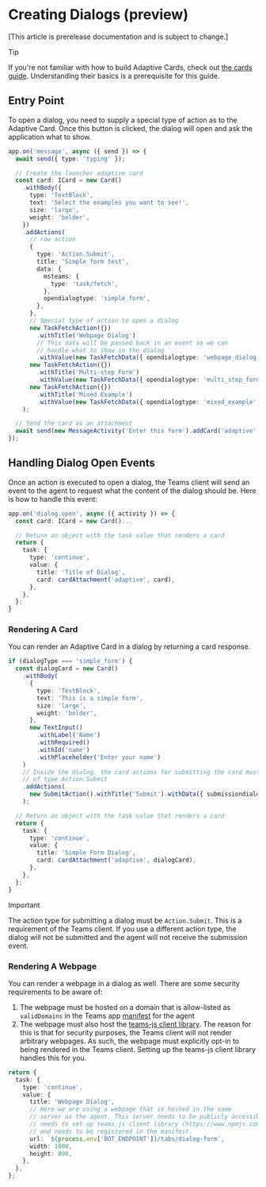 # Creating Dialogs (preview)

[This article is prerelease documentation and is subject to change.]

> [!TIP]
> If you're not familiar with how to build Adaptive Cards, check out [the cards guide](../cards/overview.md). Understanding their basics is a prerequisite for this guide.

## Entry Point

To open a dialog, you need to supply a special type of action as to the Adaptive Card. Once this button is clicked, the dialog will open and ask the application what to show.

<!-- langtabs-start -->
```typescript
app.on('message', async ({ send }) => {
  await send({ type: 'typing' });

  // Create the launcher adaptive card
  const card: ICard = new Card()
    .withBody({
      type: 'TextBlock',
      text: 'Select the examples you want to see!',
      size: 'large',
      weight: 'bolder',
    })
    .addActions(
      // raw action
      {
        type: 'Action.Submit',
        title: 'Simple form test',
        data: {
          msteams: {
            type: 'task/fetch',
          },
          opendialogtype: 'simple_form',
        },
      },
      // Special type of action to open a dialog
      new TaskFetchAction({})
        .withTitle('Webpage Dialog')
        // This data will be passed back in an event so we can
        // handle what to show in the dialog
        .withValue(new TaskFetchData({ opendialogtype: 'webpage_dialog' })),
      new TaskFetchAction({})
        .withTitle('Multi-step Form')
        .withValue(new TaskFetchData({ opendialogtype: 'multi_step_form' })),
      new TaskFetchAction({})
        .withTitle('Mixed Example')
        .withValue(new TaskFetchData({ opendialogtype: 'mixed_example' }))
    );

  // Send the card as an attachment
  await send(new MessageActivity('Enter this form').addCard('adaptive', card));
});
```
<!-- langtabs-end -->

## Handling Dialog Open Events

Once an action is executed to open a dialog, the Teams client will send an event to the agent to request what the content of the dialog should be. Here is how to handle this event:

<!-- langtabs-start -->
```typescript
app.on('dialog.open', async ({ activity }) => {
  const card: ICard = new Card()...

  // Return an object with the task value that renders a card
  return {
    task: {
      type: 'continue',
      value: {
        title: 'Title of Dialog',
        card: cardAttachment('adaptive', card),
      },
    },
  };
}
```
<!-- langtabs-end -->

### Rendering A Card

You can render an Adaptive Card in a dialog by returning a card response.

<!-- langtabs-start -->
```typescript
if (dialogType === 'simple_form') {
  const dialogCard = new Card()
    .withBody(
      {
        type: 'TextBlock',
        text: 'This is a simple form',
        size: 'large',
        weight: 'bolder',
      },
      new TextInput()
        .withLabel('Name')
        .withRequired()
        .withId('name')
        .withPlaceholder('Enter your name')
    )
    // Inside the dialog, the card actions for submitting the card must be
    // of type Action.Submit
    .addActions(
      new SubmitAction().withTitle('Submit').withData({ submissiondialogtype: 'simple_form' })
    );

  // Return an object with the task value that renders a card
  return {
    task: {
      type: 'continue',
      value: {
        title: 'Simple Form Dialog',
        card: cardAttachment('adaptive', dialogCard),
      },
    },
  };
}
```
<!-- langtabs-end -->

> [!IMPORTANT]
> The action type for submitting a dialog must be `Action.Submit`. This is a requirement of the Teams client. If you use a different action type, the dialog will not be submitted and the agent will not receive the submission event.

### Rendering A Webpage

You can render a webpage in a dialog as well. There are some security requirements to be aware of:

1. The webpage must be hosted on a domain that is allow-listed as `validDomains` in the Teams app [manifest](../../teams/manifest.md) for the agent
2. The webpage must also host the [teams-js client library](https://www.npmjs.com/package/@microsoft/teams-js). The reason for this is that for security purposes, the Teams client will not render arbitrary webpages. As such, the webpage must explicitly opt-in to being rendered in the Teams client. Setting up the teams-js client library handles this for you.

<!-- langtabs-start -->
```typescript
return {
  task: {
    type: 'continue',
    value: {
      title: 'Webpage Dialog',
      // Here we are using a webpage that is hosted in the same
      // server as the agent. This server needs to be publicly accessible,
      // needs to set up teams.js client library (https://www.npmjs.com/package/@microsoft/teams-js)
      // and needs to be registered in the manifest.
      url: `${process.env['BOT_ENDPOINT']}/tabs/dialog-form`,
      width: 1000,
      height: 800,
    },
  },
};
```
<!-- langtabs-end -->